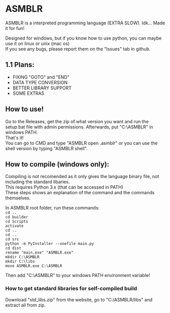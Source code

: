 # ASMBLR
ASMBLR is a interpreted programming language (EXTRA SLOW). Idk... Made it for fun!  

Designed for windows, but if you know how to use python, you can maybe use it on linux or unix (mac os)  
If you see any bugs, please report them on the "Issues" tab in github.  

## 1.1 Plans:
- FIXING "GOTO" and "END"
- DATA TYPE CONVERSION
- BETTER LIBRARY SUPPORT
- SOME EXTRAS

## How to use!
Go to the Releases, get the zip of what version you want and run the setup.bat file with admin permissions. Afterwards, put "C:\ASMBLR" in windows PATH.  
That's it!  
You can go to CMD and type "ASMBLR open <file>.asmblr" or you can use the shell version by typing "ASMBLR shell".

## How to compile (windows only):
Compiling is not recomended as it only gives the language binary file, not including the standard libaries.  
This requires Python 3.x (that can be accessed in PATH)  
These steps shows an explanation of the command and the commands themselves.

In ASMBLR root folder, run these commands:  
`cd ..`  
`cd builder`  
`cd Scripts`  
`activate`  
`cd ..`  
`cd ..`  
`cd src`  
`python -m PyInstaller --onefile main.py`  
`cd dist`  
`rename "main.exe" "ASMBLR.exe"`  
`mkdir C:\ASMBLR`  
`mkdir C:\libs`  
`move ASMBLR.exe C:\ASMBLR`  

Then add "C:\ASMBLR" to your windows PATH environment variable!  

### How to get standard libraries for self-compiled build
Download "std_libs.zip" from the website, go to "C:/ASMBLR/libs" and extract all from zip.
